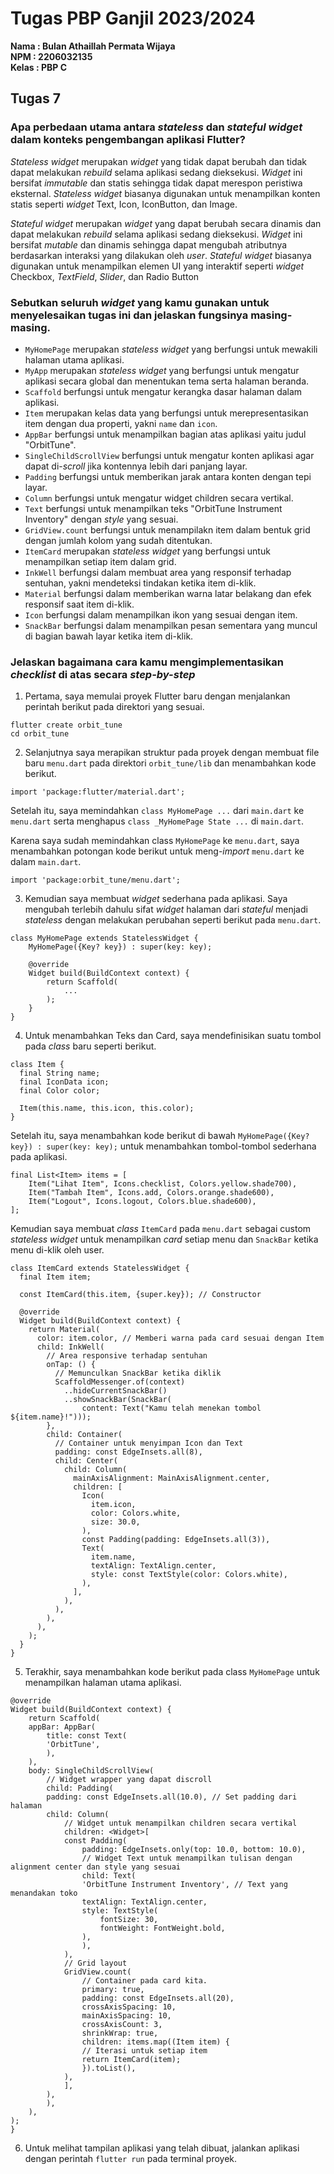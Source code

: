 # Tugas PBP Ganjil 2023/2024

**Nama    : Bulan Athaillah Permata Wijaya**<br>
**NPM     : 2206032135**<br>
**Kelas   : PBP C**<br>

## Tugas 7
### Apa perbedaan utama antara _stateless_ dan _stateful widget_ dalam konteks pengembangan aplikasi Flutter?
_Stateless widget_ merupakan _widget_ yang tidak dapat berubah dan tidak dapat melakukan _rebuild_ selama aplikasi sedang dieksekusi. _Widget_ ini bersifat _immutable_ dan statis sehingga tidak dapat merespon peristiwa eksternal. _Stateless widget_ biasanya digunakan untuk menampilkan konten statis seperti _widget_ Text, Icon, IconButton, dan Image.

_Stateful widget_ merupakan _widget_ yang dapat berubah secara dinamis dan dapat melakukan _rebuild_ selama aplikasi sedang dieksekusi. _Widget_ ini bersifat _mutable_ dan dinamis sehingga dapat mengubah atributnya berdasarkan interaksi yang dilakukan oleh _user_. _Stateful widget_ biasanya digunakan untuk menampilkan elemen UI yang interaktif seperti _widget_ Checkbox, _TextField_, _Slider_, dan Radio Button

### Sebutkan seluruh _widget_ yang kamu gunakan untuk menyelesaikan tugas ini dan jelaskan fungsinya masing-masing.
- `MyHomePage` merupakan _stateless widget_ yang berfungsi untuk mewakili halaman utama aplikasi.
- `MyApp` merupakan _stateless widget_ yang berfungsi untuk mengatur aplikasi secara global dan menentukan tema serta halaman beranda.
- `Scaffold` berfungsi untuk mengatur kerangka dasar halaman dalam aplikasi.
- `Item` merupakan kelas data yang berfungsi untuk merepresentasikan item dengan dua properti, yakni `name` dan `icon`.
- `AppBar` berfungsi untuk menampilkan bagian atas aplikasi yaitu judul "OrbitTune".
- `SingleChildScrollView` berfungsi untuk mengatur konten aplikasi agar dapat di-_scroll_ jika kontennya lebih dari panjang layar.
- `Padding` berfungsi untuk memberikan jarak antara konten dengan tepi layar.
- `Column` berfungsi untuk mengatur widget children secara vertikal.
- `Text` berfungsi untuk menampilkan teks "OrbitTune Instrument Inventory" dengan _style_ yang sesuai.
- `GridView.count` berfungsi untuk menampilakn item dalam bentuk grid dengan jumlah kolom yang sudah ditentukan.
- `ItemCard` merupakan _stateless widget_ yang berfungsi untuk menampilkan setiap item dalam grid.
- `InkWell` berfungsi dalam membuat area yang responsif terhadap sentuhan, yakni mendeteksi tindakan ketika item di-klik.
- `Material` berfungsi dalam memberikan warna latar belakang dan efek responsif saat item di-klik.
- `Icon` berfungsi dalam menampilkan ikon yang sesuai dengan item.
- `SnackBar` berfungsi dalam menampilkan pesan sementara yang muncul di bagian bawah layar ketika item di-klik.

### Jelaskan bagaimana cara kamu mengimplementasikan _checklist_ di atas secara _step-by-step_
1. Pertama, saya memulai proyek Flutter baru dengan menjalankan perintah berikut pada direktori yang sesuai.
```
flutter create orbit_tune
cd orbit_tune
```

2. Selanjutnya saya merapikan struktur pada proyek dengan membuat file baru `menu.dart` pada direktori `orbit_tune/lib` dan menambahkan kode berikut.
```
import 'package:flutter/material.dart';
```

Setelah itu, saya memindahkan `class MyHomePage ...` dari `main.dart` ke `menu.dart` serta menghapus `class _MyHomePage State ...` di `main.dart`.

Karena saya sudah memindahkan class `MyHomePage` ke `menu.dart`, saya menambahkan potongan kode berikut untuk meng-_import_ `menu.dart` ke dalam `main.dart`.
```
import 'package:orbit_tune/menu.dart';
```

3. Kemudian saya membuat _widget_ sederhana pada aplikasi. Saya mengubah terlebih dahulu sifat _widget_ halaman dari _stateful_ menjadi _stateless_ dengan melakukan perubahan seperti berikut pada `menu.dart`.
```
class MyHomePage extends StatelessWidget {
    MyHomePage({Key? key}) : super(key: key);

    @override
    Widget build(BuildContext context) {
        return Scaffold(
            ...
        );
    }
}
```

4. Untuk menambahkan Teks dan Card, saya mendefinisikan suatu tombol pada _class_ baru seperti berikut.
```
class Item {
  final String name;
  final IconData icon;
  final Color color;

  Item(this.name, this.icon, this.color);
}

```

Setelah itu, saya menambahkan kode berikut di bawah `MyHomePage({Key? key}) : super(key: key);` untuk menambahkan tombol-tombol sederhana pada aplikasi.
```
final List<Item> items = [
    Item("Lihat Item", Icons.checklist, Colors.yellow.shade700),
    Item("Tambah Item", Icons.add, Colors.orange.shade600),
    Item("Logout", Icons.logout, Colors.blue.shade600),
];
```

Kemudian saya membuat _class_ `ItemCard` pada `menu.dart` sebagai custom _stateless widget_ untuk menampilkan _card_ setiap menu dan `SnackBar` ketika menu di-klik oleh user.
```
class ItemCard extends StatelessWidget {
  final Item item;

  const ItemCard(this.item, {super.key}); // Constructor

  @override
  Widget build(BuildContext context) {
    return Material(
      color: item.color, // Memberi warna pada card sesuai dengan Item
      child: InkWell(
        // Area responsive terhadap sentuhan
        onTap: () {
          // Memunculkan SnackBar ketika diklik
          ScaffoldMessenger.of(context)
            ..hideCurrentSnackBar()
            ..showSnackBar(SnackBar(
                content: Text("Kamu telah menekan tombol ${item.name}!")));
        },
        child: Container(
          // Container untuk menyimpan Icon dan Text
          padding: const EdgeInsets.all(8),
          child: Center(
            child: Column(
              mainAxisAlignment: MainAxisAlignment.center,
              children: [
                Icon(
                  item.icon,
                  color: Colors.white,
                  size: 30.0,
                ),
                const Padding(padding: EdgeInsets.all(3)),
                Text(
                  item.name,
                  textAlign: TextAlign.center,
                  style: const TextStyle(color: Colors.white),
                ),
              ],
            ),
          ),
        ),
      ),
    );
  }
}
```

5. Terakhir, saya menambahkan kode berikut pada class `MyHomePage` untuk menampilkan halaman utama aplikasi.
```
@override
Widget build(BuildContext context) {
    return Scaffold(
    appBar: AppBar(
        title: const Text(
        'OrbitTune',
        ),
    ),
    body: SingleChildScrollView(
        // Widget wrapper yang dapat discroll
        child: Padding(
        padding: const EdgeInsets.all(10.0), // Set padding dari halaman
        child: Column(
            // Widget untuk menampilkan children secara vertikal
            children: <Widget>[
            const Padding(
                padding: EdgeInsets.only(top: 10.0, bottom: 10.0),
                // Widget Text untuk menampilkan tulisan dengan alignment center dan style yang sesuai
                child: Text(
                'OrbitTune Instrument Inventory', // Text yang menandakan toko
                textAlign: TextAlign.center,
                style: TextStyle(
                    fontSize: 30,
                    fontWeight: FontWeight.bold,
                ),
                ),
            ),
            // Grid layout
            GridView.count(
                // Container pada card kita.
                primary: true,
                padding: const EdgeInsets.all(20),
                crossAxisSpacing: 10,
                mainAxisSpacing: 10,
                crossAxisCount: 3,
                shrinkWrap: true,
                children: items.map((Item item) {
                // Iterasi untuk setiap item
                return ItemCard(item);
                }).toList(),
            ),
            ],
        ),
        ),
    ),
);
}
```

6. Untuk melihat tampilan aplikasi yang telah dibuat, jalankan aplikasi dengan perintah `flutter run` pada terminal proyek.